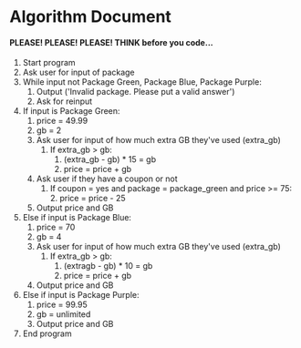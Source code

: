 # Algorithm Document
#### PLEASE! PLEASE! PLEASE! THINK before you code...

1. Start program
2. Ask user for input of package
3. While input not Package Green, Package Blue, Package Purple:
   1. Output ('Invalid package. Please put a valid answer')
   2. Ask for reinput
4. If input is Package Green:
   1. price = 49.99
   2. gb = 2
   3. Ask user for input of how much extra GB they've used (extra_gb)
      1. If extra_gb > gb:
         1. (extra_gb - gb) * 15 = gb
         2. price = price + gb
   4. Ask user if they have a coupon or not
      1. If coupon = yes and package = package_green and price >= 75:
         2. price =  price - 25
   5. Output price and GB
5. Else if input is Package Blue:
   1. price = 70
   2. gb = 4
   3. Ask user for input of how much extra GB they've used (extra_gb)
      1. If extra_gb > gb:
         1. (extragb - gb) * 10 = gb
         2. price = price + gb
   4. Output price and GB
6. Else if input is Package Purple:
   1. price =  99.95
   2. gb = unlimited
   3. Output price and GB
7. End program